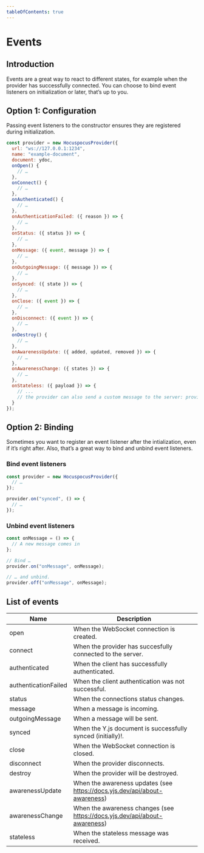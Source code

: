 ```yaml
---
tableOfContents: true
---
```


# Events

## Introduction

Events are a great way to react to different states, for example when the provider has successfully connected. You can choose to bind event listeners on initialization or later, that’s up to you.

## Option 1: Configuration
Passing event listeners to the constructor ensures they are registered during initialization.

```js
const provider = new HocuspocusProvider({
  url: "ws://127.0.0.1:1234",
  name: "example-document",
  document: ydoc,
  onOpen() {
    // …
  },
  onConnect() {
    // …
  },
  onAuthenticated() {
    // …
  },
  onAuthenticationFailed: ({ reason }) => {
    // …
  },
  onStatus: ({ status }) => {
    // …
  },
  onMessage: ({ event, message }) => {
    // …
  },
  onOutgoingMessage: ({ message }) => {
    // …
  },
  onSynced: ({ state }) => {
    // …
  },
  onClose: ({ event }) => {
    // …
  },
  onDisconnect: ({ event }) => {
    // …
  },
  onDestroy() {
    // …
  },
  onAwarenessUpdate: ({ added, updated, removed }) => {
    // …
  },
  onAwarenessChange: ({ states }) => {
    // …
  },
  onStateless: ({ payload }) => {
    // ...
    // the provider can also send a custom message to the server: provider.sendStateless('any string payload')
  }
});
```

## Option 2: Binding
Sometimes you want to register an event listener after the intialization, even if it’s right after. Also, that’s a great way to bind and unbind event listeners.

### Bind event listeners

```js
const provider = new HocuspocusProvider({
  // …
});

provider.on("synced", () => {
  // …
});
```

### Unbind event listeners

```js
const onMessage = () => {
  // A new message comes in
};

// Bind …
provider.on("onMessage", onMessage);

// … and unbind.
provider.off("onMessage", onMessage);
```

## List of events

| Name                 | Description                                                               |
| -------------------- | ------------------------------------------------------------------------- |
| open                 | When the WebSocket connection is created.                                 |
| connect              | When the provider has succesfully connected to the server.                |
| authenticated        | When the client has successfully authenticated.                           |
| authenticationFailed | When the client authentication was not successful.                        |
| status               | When the connections status changes.                                      |
| message              | When a message is incoming.                                               |
| outgoingMessage      | When a message will be sent.                                              |
| synced               | When the Y.js document is successfully synced (initially)!.               |
| close                | When the WebSocket connection is closed.                                  |
| disconnect           | When the provider disconnects.                                            |
| destroy              | When the provider will be destroyed.                                      |
| awarenessUpdate      | When the awareness updates (see https://docs.yjs.dev/api/about-awareness) |
| awarenessChange      | When the awareness changes (see https://docs.yjs.dev/api/about-awareness) |
| stateless            | When the stateless message was received.                                  |
